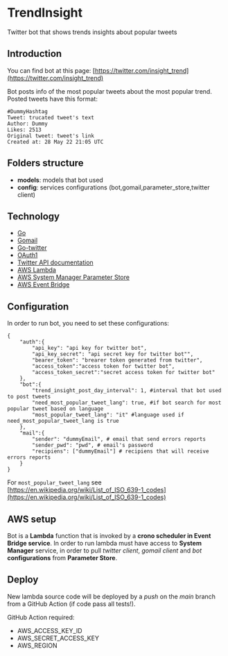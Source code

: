 # TrendInsight
Twitter bot that shows trends insights about popular tweets

## Introduction
You can find bot at this page: [https://twitter.com/insight_trend](https://twitter.com/insight_trend)

Bot posts info of the most popular tweets about the most popular trend. Posted tweets have this format:
```
#DummyHashtag
Tweet: trucated tweet's text
Author: Dummy
Likes: 2513
Original tweet: tweet's link
Created at: 28 May 22 21:05 UTC
```

## Folders structure
- **models**: models that bot used
- **config**: services configurations (bot,gomail,parameter_store,twitter client)

## Technology
- [Go](https://go.dev/)
- [Gomail](https://github.com/go-gomail/gomail)
- [Go-twitter](https://github.com/dghubble/go-twitter)
- [OAuth1](https://github.com/dghubble/oauth1)
- [Twitter API documentation](https://developer.twitter.com/en/docs/twitter-api)
- [AWS Lambda](https://docs.aws.amazon.com/lambda/latest/dg/welcome.html)
- [AWS System Manager Parameter Store](https://docs.aws.amazon.com/systems-manager/latest/userguide/systems-manager-parameter-store.html)
- [AWS Event Bridge](https://aws.amazon.com/it/eventbridge/)


## Configuration
In order to run bot, you need to set these configurations:
```
{
    "auth":{
        "api_key": "api key for twitter bot",
        "api_key_secret": "api secret key for twitter bot"",
        "bearer_token": "brearer token generated from twitter",
        "access_token":"access token for twitter bot",
        "access_token_secret":"secret access token for twitter bot"
    }, 
    "bot":{
        "trend_insight_post_day_interval": 1, #interval that bot used to post tweets
        "need_most_popular_tweet_lang": true, #if bot search for most popular tweet based on language
        "most_popular_tweet_lang": "it" #language used if need_most_popular_tweet_lang is true
    },
    "mail":{
        "sender": "dummyEmail", # email that send errors reports
        "sender_pwd": "pwd", # email's password
        "recipiens": ["dummyEmail"] # recipiens that will receive errors reports
    }
}
```
For `most_popular_tweet_lang` see [https://en.wikipedia.org/wiki/List_of_ISO_639-1_codes](https://en.wikipedia.org/wiki/List_of_ISO_639-1_codes)

## AWS setup
Bot is a **Lambda** function that is invoked by a **crono scheduler in Event Bridge service**. In order to run lambda must have access to **System Manager** service, in order to pull *twitter client*, *gomail client* and *bot* **configurations** from **Parameter Store**.

## Deploy
New lambda source code will be deployed by a *push* on the *main* branch from a GitHub Action (if code pass all tests!). 

GitHub Action required:
 - AWS_ACCESS_KEY_ID
 - AWS_SECRET_ACCESS_KEY
 - AWS_REGION
